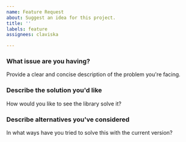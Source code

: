 ```yaml
---
name: Feature Request
about: Suggest an idea for this project.
title: ''
labels: feature
assignees: claviska

---
```


### What issue are you having?
Provide a clear and concise description of the problem you're facing.

### Describe the solution you'd like
How would you like to see the library solve it?

### Describe alternatives you've considered
In what ways have you tried to solve this with the current version?
